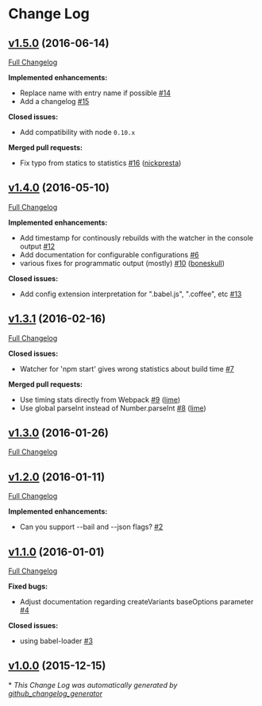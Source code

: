 # Change Log

## [v1.5.0](https://github.com/trivago/parallel-webpack/tree/v1.5.0) (2016-06-14)
[Full Changelog](https://github.com/trivago/parallel-webpack/compare/v1.4.0...v1.5.0)

**Implemented enhancements:**

- Replace name with entry name if possible [\#14](https://github.com/trivago/parallel-webpack/issues/14)
- Add a changelog [\#15](https://github.com/trivago/parallel-webpack/issues/15)

**Closed issues:**

- Add compatibility with node `0.10.x`

**Merged pull requests:**

- Fix typo from statics to statistics [\#16](https://github.com/trivago/parallel-webpack/pull/16) ([nickpresta](https://github.com/nickpresta))

## [v1.4.0](https://github.com/trivago/parallel-webpack/tree/v1.4.0) (2016-05-10)
[Full Changelog](https://github.com/trivago/parallel-webpack/compare/v1.3.1...v1.4.0)

**Implemented enhancements:**

- Add timestamp for continously rebuilds with the watcher in the console output [\#12](https://github.com/trivago/parallel-webpack/issues/12)
- Add documentation for configurable configurations [\#6](https://github.com/trivago/parallel-webpack/issues/6)
- various fixes for programmatic output \(mostly\) [\#10](https://github.com/trivago/parallel-webpack/pull/10) ([boneskull](https://github.com/boneskull))

**Closed issues:**

- Add config extension interpretation for ".babel.js", ".coffee", etc [\#13](https://github.com/trivago/parallel-webpack/issues/13)

## [v1.3.1](https://github.com/trivago/parallel-webpack/tree/v1.3.1) (2016-02-16)
[Full Changelog](https://github.com/trivago/parallel-webpack/compare/v1.3.0...v1.3.1)

**Closed issues:**

- Watcher for 'npm start' gives wrong statistics about build time [\#7](https://github.com/trivago/parallel-webpack/issues/7)

**Merged pull requests:**

- Use timing stats directly from Webpack [\#9](https://github.com/trivago/parallel-webpack/pull/9) ([lime](https://github.com/lime))
- Use global parseInt instead of Number.parseInt [\#8](https://github.com/trivago/parallel-webpack/pull/8) ([lime](https://github.com/lime))

## [v1.3.0](https://github.com/trivago/parallel-webpack/tree/v1.3.0) (2016-01-26)
[Full Changelog](https://github.com/trivago/parallel-webpack/compare/v1.2.0...v1.3.0)

## [v1.2.0](https://github.com/trivago/parallel-webpack/tree/v1.2.0) (2016-01-11)
[Full Changelog](https://github.com/trivago/parallel-webpack/compare/v1.1.0...v1.2.0)

**Implemented enhancements:**

- Can you support --bail and --json flags? [\#2](https://github.com/trivago/parallel-webpack/issues/2)

## [v1.1.0](https://github.com/trivago/parallel-webpack/tree/v1.1.0) (2016-01-01)
[Full Changelog](https://github.com/trivago/parallel-webpack/compare/v1.0.0...v1.1.0)

**Fixed bugs:**

- Adjust documentation regarding createVariants baseOptions parameter [\#4](https://github.com/trivago/parallel-webpack/issues/4)

**Closed issues:**

- using babel-loader [\#3](https://github.com/trivago/parallel-webpack/issues/3)

## [v1.0.0](https://github.com/trivago/parallel-webpack/tree/v1.0.0) (2015-12-15)


\* *This Change Log was automatically generated by [github_changelog_generator](https://github.com/skywinder/Github-Changelog-Generator)*